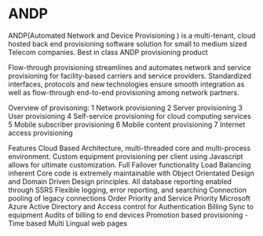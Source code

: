 # ANDP
ANDP(Automated Network and Device Provisioning ) is a multi-tenant, cloud hosted back end provisioning software solution for small to medium sized Telecom companies.
Best in class ANDP provisioning product​

Flow-through provisioning streamlines and automates network and service provisioning for facility-based carriers and service providers. Standardized interfaces, protocols and new technologies ensure smooth integration as well as flow-through end-to-end provisioning among network partners.

Overview of provisoning:
1 Network provisioning
2 Server provisioning
3 User provisioning
4 Self-service provisioning for cloud computing services
5 Mobile subscriber provisioning
6 Mobile content provisioning
7 Internet access provisioning

Features
Cloud Based Architecture, multi-threaded core and multi-process environment. 
Custom equipment provisioning per client using Javascript allows for ultimate customization.
Full Failover functionality
Load Balancing inherent
Core code is extremely maintainable with Object Orientated Design and Domain Driven Design principles.
All database reporting enabled through SSRS
Flexible logging, error reporting, and searching
Connection pooling of legacy connections
Order Priority and Service Priority
Microsoft Azure Active Directory and Access control for Authentication
Billing Sync to equipment
Audits of billing to end devices
Promotion based provisioning - Time based 
Multi Lingual web pages
